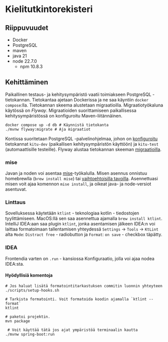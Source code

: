 # Kielitutkintorekisteri

## Riippuvuudet

- Docker
- PostgreSQL
- maven
- java 21
- node 22.7.0
  - npm 10.8.3

## Kehittäminen

Paikallinen testaus- ja kehitysympäristö vaatii toimiakseen PostgreSQL -tietokannan. Tietokantaa ajetaan Dockerissa ja ne saa käyntiin `docker compose`:lla. Tietokannan skeema alustetaan migraatioilla. Migraatiotyökaluna käytössä on _Flyway_. Migraatioiden suorittamiseen paikallisessa kehitysympäristössä on konfiguroitu Maven-liitännäinen.

```shell
docker compose up -d db # Käynnistä tietokanta
./mvnw flyway:migrate # Aja migraatiot

```

Kontissa suoritetaan PostgreSQL -palvelinohjelmaa, johon on [konfiguroitu](scripts/postgres-docker/init-db.sql) tietokannat `kitu-dev` (paikallisen kehitysympäristön käyttöön) ja `kitu-test` (automaattisille testeille). Flyway alustaa tietokannan skeeman [migraatioilla](src/main/resources/db/migration).

### mise

Javan ja noden voi asentaa [mise](https://github.com/jdx/mise)-työkalulla. Misen asennus onnistuu homebrewlla (`brew install mise`) tai [vaihtoehtoisilla tavoilla](https://mise.jdx.dev/getting-started.html#_1-install-mise-cli).
Asennettuasi misen voit ajaa komennon `mise install`, ja oikeat java- ja node-versiot asentuvat.

### Linttaus

Sovelluksessa käytetään `ktlint` - teknologiaa kotlin - tiedostojen tyylittämiseen. MacOS:llä sen saa asennettua ajamalla `brew install ktlint`. IntelliJ IDEA:aan saa plugin `ktlint`,
jonka asentamisen jälkeen IDEA:n voi laittaa formatoimaan tallentamisen yhteydessä `Settings` -> `Tools` -> `KtLint` alta `Mode`: `Distract free` - radiobutton ja `Format`: `on save` - checkbox täpätty.

### IDEA

Frontendia varten on `.run` - kansiossa Konfiguraatio, jolla voi ajaa nodea IDEA:sta.

#### Hyödyllisiä komentoja

```shell
# Jos haluat lisätä formatointitarkastuksen commitin luonnin yhteyteen
./scripts/setup-hooks.sh

# Tarkista formatointi. Voit formatoida koodin ajamalla `ktlint --format`
ktlint

# paketoi projektin.
mvn package

 # Voit käyttää tätä jos ajat ympäristöä terminaalin kautta
./mvnw spring-boot:run
```
